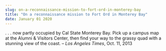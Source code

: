 ```yaml
---
slug: on-a-reconnaissance-mission-to-fort-ord-in-monterey-bay
title: "On a reconnaissance mission to Fort Ord in Monterey Bay"
date: January 01 2020
---
```


<p>. . . now partly occupied by Cal State Monterey Bay. Pick up a campus map at the Alumni &amp; Visitors Center, then find your way to the grassy quad with a stunning view of the coast. – <em>Los Angeles Times</em>, Oct. 11, 2013
</p>
